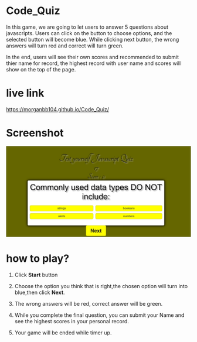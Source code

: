 # Code_Quiz

In this game, we are going to let users to answer 5 questions about javascripts. Users can click on the button to choose options, and the selected button will become blue. While clicking next button, the wrong answers will turn red and correct will turn green.

In the end, users will see their own scores and recommended to submit thier name for record, the highest record with user name and scores will show on the top of the page.

# live link
https://morganbb104.github.io/Code_Quiz/

# Screenshot
![Quiz code](https://github.com/Morganbb104/Code_Quiz/blob/main/asset/images/quiz-code-game.jpg)

# how to play?

1. Click **Start** button

2. Choose the option you think that is right,the chosen option will turn into blue,then click **Next**.

3. The wrong answers will be red, correct answer will be green.

4. While you complete the final question, you can submit your Name and see the highest scores in your personal record.

5. Your game will be ended while timer up.



